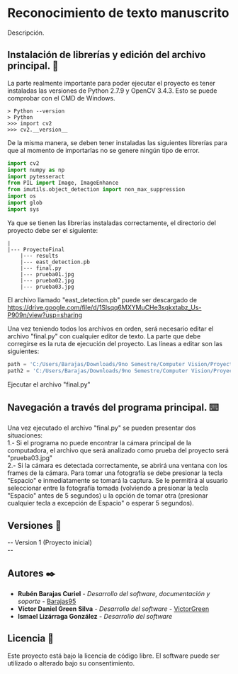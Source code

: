 # Reconocimiento de texto manuscrito
Descripción.
## Instalación de librerías y edición del archivo principal. 🔧
La parte realmente importante para poder ejecutar el proyecto es tener instaladas las versiones de Python 2.7.9 y OpenCV 3.4.3. Esto se puede comprobar con el CMD de Windows.<br>
```Consola
> Python --version
> Python
>>> import cv2
>>> cv2.__version__
```
De la misma manera, se deben tener instaladas las siguientes librerías para que al momento de importarlas no se genere ningún tipo de error.<br>
```Python
import cv2
import numpy as np
import pytesseract
from PIL import Image, ImageEnhance
from imutils.object_detection import non_max_suppression
import os
import glob
import sys
```
Ya que se tienen las librerías instaladas correctamente, el directorio del proyecto debe ser el siguiente: <br>
```Consola
|
|--- ProyectoFinal
    |--- results
    |--- east_detection.pb
    |--- final.py
    |--- prueba01.jpg
    |--- prueba02.jpg
    |--- prueba03.jpg
```
El archivo llamado "east_detection.pb" puede ser descargado de https://drive.google.com/file/d/1Slsqq6MXYMuCHe3sqkxtabz_Us-P909n/view?usp=sharing <br>

Una vez teniendo todos los archivos en orden, será necesario editar el archivo "final.py" con cualquier editor de texto. La parte que debe corregirse es la ruta de ejecución del proyecto. Las líneas a editar son las siguientes: <br>
```Python
path = 'C:/Users/Barajas/Downloads/9no Semestre/Computer Vision/ProyectoFinal/results/' #Localización del directorio "results"
path2 = 'C:/Users/Barajas/Downloads/9no Semestre/Computer Vision/ProyectoFinal' #Localizacion del directorio del proyecto
```
Ejecutar el archivo "final.py" <br>

## Navegación a través del programa principal. ⌨️
Una vez ejecutado el archivo "final.py" se pueden presentar dos situaciones: <br>
1.- Si el programa no puede encontrar la cámara principal de la computadora, el archivo que será analizado como prueba del proyecto será "prueba03.jpg" <br>
2.- Si la cámara es detectada correctamente, se abrirá una ventana con los frames de la cámara. Para tomar una fotografía se debe presionar la tecla "Espacio" e inmediatamente se tomará la captura. Se le permitirá al usuario seleccionar entre la fotografía tomada (volviendo a presionar la tecla "Espacio" antes de 5 segundos) u la opción de tomar otra (presionar cualquier tecla a excepción de Espacio" o esperar 5 segundos). <br>

## Versiones 📌
-- Version 1 (Proyecto inicial) <br>
-- <br>

## Autores ✒️
* **Rubén Barajas Curiel** - *Desarrollo del software, documentación y soporte* - [Barajas95](https://github.com/Barajas95)
* **Víctor Daniel Green Silva** - *Desarrollo del software* - [VictorGreen](https://github.com/VictorGreen)
* **Ismael Lizárraga González** - *Desarrollo del software*

## Licencia 📄
Este proyecto está bajo la licencia de código libre. El software puede ser utilizado o alterado bajo su consentimiento.

